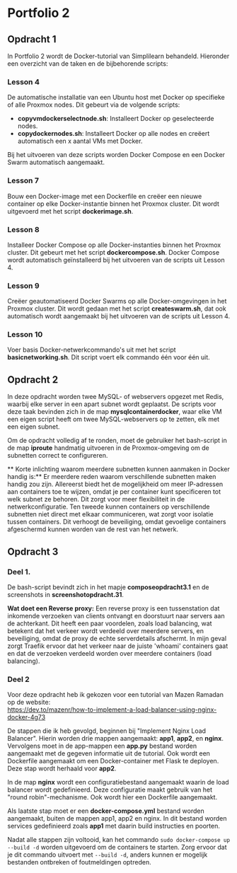 # Portfolio 2

## Opdracht 1
In Portfolio 2 wordt de Docker-tutorial van Simplilearn behandeld. Hieronder een overzicht van de taken en de bijbehorende scripts:

### Lesson 4
De automatische installatie van een Ubuntu host met Docker op specifieke of alle Proxmox nodes. Dit gebeurt via de volgende scripts:
- **copyvmdockerselectnode.sh**: Installeert Docker op geselecteerde nodes.
- **copydockernodes.sh**: Installeert Docker op alle nodes en creëert automatisch een x aantal VMs met Docker.

Bij het uitvoeren van deze scripts worden Docker Compose en een Docker Swarm automatisch aangemaakt.

### Lesson 7
Bouw een Docker-image met een Dockerfile en creëer een nieuwe container op elke Docker-instantie binnen het Proxmox cluster. Dit wordt uitgevoerd met het script **dockerimage.sh**.

### Lesson 8
Installeer Docker Compose op alle Docker-instanties binnen het Proxmox cluster. Dit gebeurt met het script **dockercompose.sh**. Docker Compose wordt automatisch geïnstalleerd bij het uitvoeren van de scripts uit Lesson 4.

### Lesson 9
Creëer geautomatiseerd Docker Swarms op alle Docker-omgevingen in het Proxmox cluster. Dit wordt gedaan met het script **createswarm.sh**, dat ook automatisch wordt aangemaakt bij het uitvoeren van de scripts uit Lesson 4.


### Lesson 10
Voer basis Docker-netwerkcommando's uit met het script **basicnetworking.sh**. Dit script voert elk commando één voor één uit.

## Opdracht 2
In deze opdracht worden twee MySQL- of webservers opgezet met Redis, waarbij elke server in een apart subnet wordt geplaatst. De scripts voor deze taak bevinden zich in de map **mysqlcontainerdocker**, waar elke VM een eigen script heeft om twee MySQL-webservers op te zetten, elk met een eigen subnet.

Om de opdracht volledig af te ronden, moet de gebruiker het bash-script in de map **iproute** handmatig uitvoeren in de Proxmox-omgeving om de subnetten correct te configureren.

** Korte inlichting waarom meerdere subnetten kunnen aanmaken in Docker handig is:**
Er meerdere reden waarom verschillende subnetten maken handig zou zijn.
Allereerst biedt het de mogelijkheid om meer IP-adressen aan containers toe te wijzen, omdat je per container kunt specificeren tot welk subnet ze behoren. Dit zorgt voor meer flexibiliteit in de netwerkconfiguratie. Ten tweede kunnen containers op verschillende subnetten niet direct met elkaar communiceren, wat zorgt voor isolatie tussen containers. Dit verhoogt de beveiliging, omdat gevoelige containers afgeschermd kunnen worden van de rest van het netwerk.

## Opdracht 3
### Deel 1.
De bash-script bevindt zich in het mapje **composeopdracht3.1** en de screenshots in **screenshotopdracht.31**.

**Wat doet een Reverse proxy:**
Een reverse proxy is een tussenstation dat inkomende verzoeken van clients ontvangt en doorstuurt naar servers aan de achterkant. Dit heeft een paar voordelen, zoals load balancing, wat betekent dat het verkeer wordt verdeeld over meerdere servers, en beveiliging, omdat de proxy de echte serverdetails afschermt. In mijn geval zorgt Traefik ervoor dat het verkeer naar de juiste 'whoami' containers gaat en dat de verzoeken verdeeld worden over meerdere containers (load balancing).

### Deel 2
Voor deze opdracht heb ik gekozen voor een tutorial van Mazen Ramadan op de website:  
https://dev.to/mazenr/how-to-implement-a-load-balancer-using-nginx-docker-4g73

De stappen die ik heb gevolgd, beginnen bij "Implement Nginx Load Balancer". Hierin worden drie mappen aangemaakt: **app1**, **app2**, en **nginx**. Vervolgens moet in de app-mappen een **app.py** bestand worden aangemaakt met de gegeven informatie uit de tutorial. Ook wordt een Dockerfile aangemaakt om een Docker-container met Flask te deployen. Deze stap wordt herhaald voor **app2**.

In de map **nginx** wordt een configuratiebestand aangemaakt waarin de load balancer wordt gedefinieerd. Deze configuratie maakt gebruik van het "round robin"-mechanisme. Ook wordt hier een Dockerfile aangemaakt.

Als laatste stap moet er een **docker-compose.yml** bestand worden aangemaakt, buiten de mappen app1, app2 en nginx. In dit bestand worden services gedefinieerd zoals **app1** met daarin build instructies en poorten.

Nadat alle stappen zijn voltooid, kan het commando `sudo docker-compose up --build -d` worden uitgevoerd om de containers te starten. Zorg ervoor dat je dit commando uitvoert met `--build -d`, anders kunnen er mogelijk bestanden ontbreken of foutmeldingen optreden.
